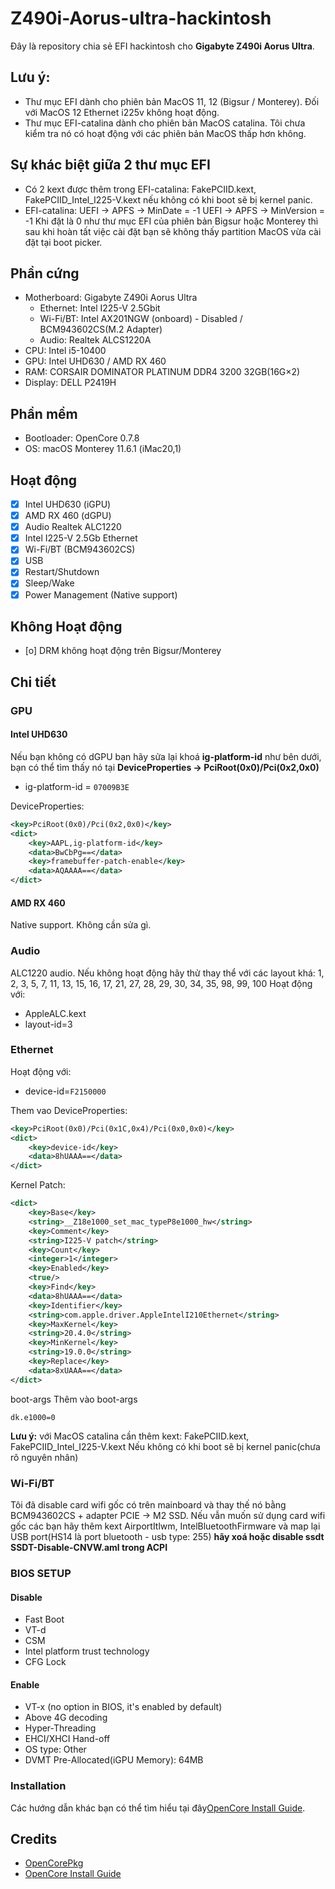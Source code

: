 # Z490i-Aorus-ultra-hackintosh

Đây là repository chia sẻ EFI hackintosh cho **Gigabyte Z490i Aorus Ultra**. 

## Lưu ý:
- Thư mục EFI dành cho phiên bản MacOS 11, 12 (Bigsur / Monterey). Đối với MacOS 12 Ethernet i225v không hoạt động.
- Thư mục EFI-catalina dành cho phiên bản MacOS catalina. Tôi chưa kiểm tra nó có hoạt động với các phiên bản MacOS thấp hơn không.

## Sự khác biệt giữa 2 thư mục EFI
- Có 2 kext được thêm trong EFI-catalina: FakePCIID.kext, FakePCIID_Intel_I225-V.kext nếu không có khi boot sẽ bị kernel panic.
- EFI-catalina: UEFI -> APFS -> MinDate = -1
                UEFI -> APFS -> MinVersion = -1
    Khi đặt là 0 như thư mục EFI của phiên bản Bigsur hoặc Monterey thì sau khi hoàn tất việc cài đặt bạn sẽ không thấy partition MacOS vừa cài đặt tại boot picker. 

## Phần cứng

* Motherboard: Gigabyte Z490i Aorus Ultra
    * Ethernet: Intel I225-V 2.5Gbit
    * Wi-Fi/BT: Intel AX201NGW (onboard) - Disabled / BCM943602CS(M.2 Adapter)
    * Audio: Realtek ALCS1220A
* CPU: Intel i5-10400
* GPU: Intel UHD630 / AMD RX 460
* RAM: CORSAIR DOMINATOR PLATINUM DDR4 3200 32GB(16G×2)
* Display: DELL P2419H

## Phần mềm

* Bootloader: OpenCore 0.7.8
* OS: macOS Monterey 11.6.1 (iMac20,1)

## Hoạt động

- [x] Intel UHD630 (iGPU)
- [x] AMD RX 460 (dGPU)
- [x] Audio Realtek ALC1220
- [x] Intel I225-V 2.5Gb Ethernet
- [x] Wi-Fi/BT (BCM943602CS)
- [x] USB
- [x] Restart/Shutdown
- [x] Sleep/Wake
- [x] Power Management (Native support)

## Không Hoạt động
- [o] DRM không hoạt động trên Bigsur/Monterey

## Chi tiết

### GPU

#### Intel UHD630

Nếu bạn không có dGPU bạn hãy sửa lại khoá **ig-platform-id** như bên dưới, bạn có thể tìm thấy nó tại **DeviceProperties -> PciRoot(0x0)/Pci(0x2,0x0)**

* ig-platform-id = `07009B3E`

DeviceProperties: 

```xml
<key>PciRoot(0x0)/Pci(0x2,0x0)</key>
<dict>
    <key>AAPL,ig-platform-id</key>
    <data>BwCbPg==</data>
    <key>framebuffer-patch-enable</key>
    <data>AQAAAA==</data>
</dict>
```

#### AMD RX 460

Native support. Không cần sửa gì.

### Audio

ALC1220 audio. Nếu không hoạt động hãy thử thay thể với các layout khá: 1, 2, 3, 5, 7, 11, 13, 15, 16, 17, 21, 27, 28, 29, 30, 34, 35, 98, 99, 100
Hoạt động với:

* AppleALC.kext
* layout-id=3

### Ethernet 

Hoạt động với:

* device-id=`F2150000`

Them vao DeviceProperties: 

```xml
<key>PciRoot(0x0)/Pci(0x1C,0x4)/Pci(0x0,0x0)</key>
<dict>
    <key>device-id</key>
    <data>8hUAAA==</data>
</dict>
```

Kernel Patch:

```xml
<dict>
    <key>Base</key>
    <string>__Z18e1000_set_mac_typeP8e1000_hw</string>
    <key>Comment</key>
    <string>I225-V patch</string>
    <key>Count</key>
    <integer>1</integer>
    <key>Enabled</key>
    <true/>
    <key>Find</key>
    <data>8hUAAA==</data>
    <key>Identifier</key>
    <string>com.apple.driver.AppleIntelI210Ethernet</string>
    <key>MaxKernel</key>
    <string>20.4.0</string>
    <key>MinKernel</key>
    <string>19.0.0</string>
    <key>Replace</key>
    <data>8xUAAA==</data>
</dict>
```

boot-args
Thêm vào boot-args
```
dk.e1000=0
```

**Lưu ý:** với MacOS catalina cần thêm kext: FakePCIID.kext, FakePCIID_Intel_I225-V.kext Nếu không có khi boot sẽ bị kernel panic(chưa rõ nguyên nhân)

### Wi-Fi/BT

Tôi đã disable card wifi gốc có trên mainboard và thay thế nó bằng BCM943602CS + adapter PCIE -> M2 SSD. Nếu vẫn muốn sử dụng card wifi gốc các bạn hãy thêm kext AirportItlwm, IntelBluetoothFirmware và map lại USB port(HS14 là port bluetooth - usb type: 255) **hãy xoá hoặc disable ssdt SSDT-Disable-CNVW.aml trong ACPI**

### BIOS SETUP
#### Disable

* Fast Boot
* VT-d
* CSM
* Intel platform trust technology
* CFG Lock

#### Enable

* VT-x (no option in BIOS, it's enabled by default)
* Above 4G decoding
* Hyper-Threading
* EHCI/XHCI Hand-off
* OS type: Other
* DVMT Pre-Allocated(iGPU Memory): 64MB


### Installation

Các hướng dẫn khác bạn có thể tìm hiểu tại đây[OpenCore Install Guide](https://dortania.github.io/OpenCore-Install-Guide/).

## Credits

* [OpenCorePkg](https://github.com/acidanthera/OpenCorePkg)
* [OpenCore Install Guide](https://dortania.github.io/OpenCore-Install-Guide/)
